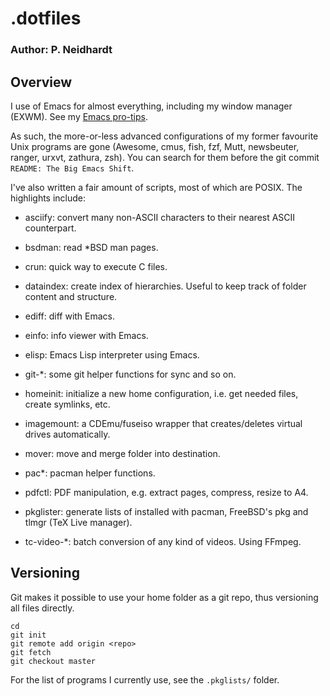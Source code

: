 # .dotfiles
### Author: P. Neidhardt

## Overview

I use of Emacs for almost everything, including my window manager (EXWM).  See
my [Emacs pro-tips](http://ambrevar.bitbucket.io/emacs/).

As such, the more-or-less advanced configurations of my former favourite Unix
programs are gone (Awesome, cmus, fish, fzf, Mutt, newsbeuter, ranger, urxvt,
zathura, zsh).  You can search for them before the git commit `README: The Big
Emacs Shift`.



I've also written a fair amount of scripts, most of which are POSIX.  The highlights include:

* asciify: convert many non-ASCII characters to their nearest ASCII counterpart.

* bsdman: read *BSD man pages.

* crun: quick way to execute C files.

* dataindex: create index of hierarchies. Useful to keep track of folder content
and structure.

* ediff: diff with Emacs.

* einfo: info viewer with Emacs.

* elisp: Emacs Lisp interpreter using Emacs.

* git-*: some git helper functions for sync and so on.

* homeinit: initialize a new home configuration, i.e. get needed files, create
symlinks, etc.

* imagemount: a CDEmu/fuseiso wrapper that creates/deletes virtual drives
automatically.

* mover: move and merge folder into destination.

* pac*: pacman helper functions.

* pdfctl: PDF manipulation, e.g. extract pages, compress, resize to A4.

* pkglister: generate lists of installed with pacman, FreeBSD's pkg and tlmgr
(TeX Live manager).

* tc-video-*: batch conversion of any kind of videos. Using FFmpeg.

## Versioning

Git makes it possible to use your home folder as a git repo, thus versioning
all files directly.

	cd
	git init
	git remote add origin <repo>
	git fetch
	git checkout master

For the list of programs I currently use, see the `.pkglists/` folder.
